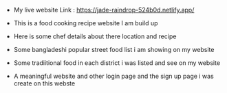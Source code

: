 * My live website Link : https://jade-raindrop-524b0d.netlify.app/

* This is a food cooking recipe website I am build up
* Here is some chef details about there location and recipe
* Some bangladeshi popular street food list i am showing on my website 
* Some tradiitional food in each district i was listed and see on my website
* A meaningful website and other login page and the sign up page i was create on this webste

